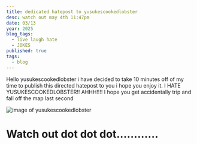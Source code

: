 ```yaml
---
title: dedicated hatepost to yusukescookedlobster
desc: watch out may 4th 11:47pm
date: 03/13
year: 2025
blog_tags:
  - live laugh hate
  - JOKES
published: true
tags:
  - blog
---
```

Hello yusukescookedlobster i have decided to take 10 minutes off of my time to publish this directed hatepost to you i hope you enjoy it. I HATE YUSUKESCOOKEDLOBSTER!! AHHH!!!! I hope you get accidentally trip and fall off the map last second

![image of yusukescookedlobster](.media/hatepilled/file-20250313185433725.png)

# Watch out dot dot dot…………